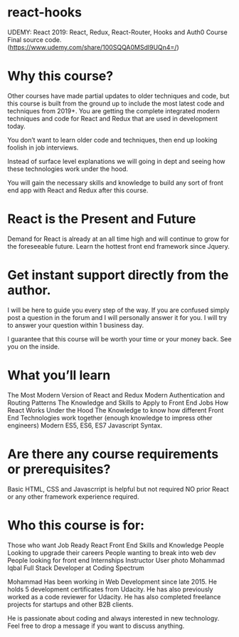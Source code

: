 # react-hooks

UDEMY: React 2019: React, Redux, React-Router, Hooks and Auth0 Course Final source code.  (https://www.udemy.com/share/100SQQA0MSdl9UQn4=/)


# Why this course?



Other courses have made partial updates to older techniques and code, but this course is built from the ground up to include the most latest code and techniques from 2019+. You are getting the complete integrated modern techniques and code for React and Redux that are used in development today.



You don’t want to learn older code and techniques, then end up looking foolish in job interviews.



Instead of surface level explanations we will going in dept and seeing how these technologies work under the hood.





You will gain the necessary skills and knowledge to build any sort of front end app with React and Redux after this course.





# React is the Present and Future


Demand for React is already at an all time high and will continue to grow for the foreseeable future. Learn the hottest front end framework since Jquery.





# Get instant support directly from the author.



I will be here to guide you every step of the way. If you are confused simply post a question in the forum and I will personally answer it for you. I will try to answer your question within 1 business day.





I guarantee that this course will be worth your time or your money back. See you on the inside.



# What you’ll learn
The Most Modern Version of React and Redux
Modern Authentication and Routing Patterns
The Knowledge and Skills to Apply to Front End Jobs
How React Works Under the Hood
The Knowledge to know how different Front End Technologies work together (enough knowledge to impress other engineers)
Modern ES5, ES6, ES7 Javascript Syntax.
# Are there any course requirements or prerequisites?
Basic HTML, CSS and Javascrript is helpful but not required
NO prior React or any other framework experience required.
# Who this course is for:
Those who want Job Ready React Front End Skills and Knowledge
People Looking to upgrade their careers
People wanting to break into web dev
People looking for front end Internships
Instructor
User photo
Mohammad Iqbal
Full Stack Developer at Coding Spectrum

Mohammad Has been working in Web Development since late 2015. He holds 5 development certificates from Udacity. He has also previously worked as a code reviewer for Udacity. He has also completed freelance projects for startups and other B2B clients.

He is passionate about coding and always interested in new technology. Feel free to drop a message if you want to discuss anything.
